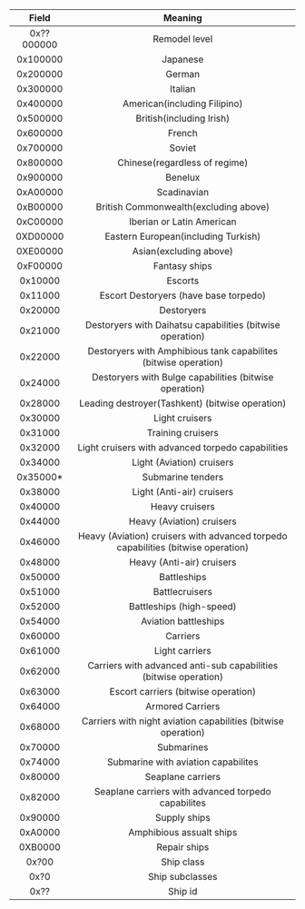 |   Field    |                           Meaning                            |
| :--------: | :----------------------------------------------------------: |
| 0x??000000 |                        Remodel level                         |
|  0x100000  |                           Japanese                           |
|  0x200000  |                            German                            |
|  0x300000  |                           Italian                            |
|  0x400000  |                 American(including Filipino)                 |
|  0x500000  |                   British(including Irish)                   |
|  0x600000  |                            French                            |
|  0x700000  |                            Soviet                            |
|  0x800000  |                Chinese(regardless of regime)                 |
|  0x900000  |                           Benelux                            |
|  0xA00000  |                         Scadinavian                          |
|  0xB00000  |            British Commonwealth(excluding above)             |
|  0xC00000  |                  Iberian or Latin American                   |
|  0XD00000  |             Eastern European(including Turkish)              |
|  0XE00000  |                    Asian(excluding above)                    |
|  0xF00000  |                        Fantasy ships                         |
|  0x10000   |                           Escorts                            |
|  0x11000   |            Escort Destoryers (have base torpedo)             |
|  0x20000   |                          Destoryers                          |
|  0x21000   |  Destoryers with Daihatsu capabilities (bitwise operation)   |
|  0x22000   | Destoryers with Amphibious tank capabilites (bitwise operation) |
|  0x24000   |    Destoryers with Bulge capabilities (bitwise operation)    |
|  0x28000   |       Leading destroyer(Tashkent) (bitwise operation)        |
|  0x30000   |                        Light cruisers                        |
|  0x31000   |                      Training cruisers                       |
|  0x32000   |      Light cruisers with advanced torpedo capabilities       |
|  0x34000   |                  Light (Aviation) cruisers                   |
|  0x35000*  |                      Submarine tenders                       |
|  0x38000   |                  Light (Anti-air) cruisers                   |
|  0x40000   |                        Heavy cruisers                        |
|  0x44000   |                  Heavy (Aviation) cruisers                   |
|  0x46000   | Heavy (Aviation) cruisers with advanced torpedo capabilities (bitwise operation) |
|  0x48000   |                  Heavy (Anti-air) cruisers                   |
|  0x50000   |                         Battleships                          |
|  0x51000   |                        Battlecruisers                        |
|  0x52000   |                   Battleships (high-speed)                   |
|  0x54000   |                     Aviation battleships                     |
|  0x60000   |                           Carriers                           |
|  0x61000   |                        Light carriers                        |
|  0x62000   | Carriers with advanced anti-sub capabilities (bitwise operation) |
|  0x63000   |             Escort carriers (bitwise operation)              |
|  0x64000   |                       Armored Carriers                       |
|  0x68000   | Carriers with night aviation capabilities (bitwise operation) |
|  0x70000   |                          Submarines                          |
|  0x74000   |             Submarine with aviation capabilites              |
|  0x80000   |                      Seaplane carriers                       |
|  0x82000   |     Seaplane carriers with advanced torpedo capabilites      |
|  0x90000   |                         Supply ships                         |
|  0xA0000   |                   Amphibious assualt ships                   |
|  0XB0000   |                         Repair ships                         |
|   0x?00    |                          Ship class                          |
|    0x?0    |                       Ship subclasses                        |
|    0x??    |                           Ship id                            |